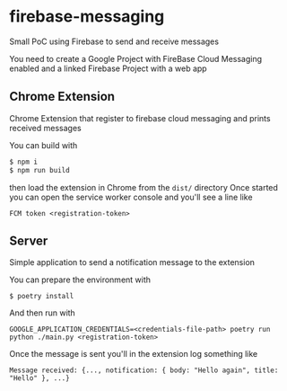# firebase-messaging
Small PoC using Firebase to send and receive messages

You need to create a Google Project with FireBase Cloud Messaging enabled and a linked Firebase Project with a web app

## Chrome Extension

Chrome Extension that register to firebase cloud messaging and prints received messages

You can build with

```sh
$ npm i
$ npm run build
```

then load the extension in Chrome from the `dist/` directory
Once started you can open the service worker console and you'll see a line like

```
FCM token <registration-token>
```

## Server

Simple application to send a notification message to the extension

You can prepare the environment with 
```
$ poetry install
```

 And then run with 
 ```
 GOOGLE_APPLICATION_CREDENTIALS=<credentials-file-path> poetry run python ./main.py <registration-token>
 ```

Once the message is sent you'll in the extension log something like
```
Message received: {..., notification: { body: "Hello again", title: "Hello" }, ...}
```
